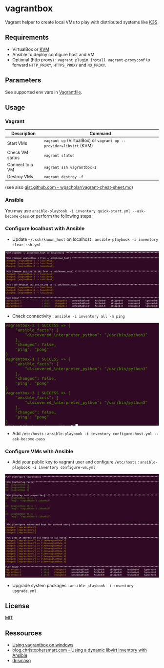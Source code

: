 # vagrantbox

Vagrant helper to create local VMs to play with distributed systems like [K3S](https://github.com/mborne/k3s-deploy#k3s-deploy).

## Requirements

* VirtualBox or [KVM](docs/kvm.md)
* Ansible to deploy configure host and VM
* Optional (http proxy) : `vagrant plugin install vagrant-proxyconf` to forward `HTTP_PROXY`, `HTTPS_PROXY` and `NO_PROXY`.

## Parameters

See supported env vars in [Vagrantfile](Vagrantfile).

## Usage

### Vagrant

| Description     | Command                                                            |
| --------------- | ------------------------------------------------------------------ |
| Start VMs       | `vagrant up` (VirtualBox) or `vagrant up --provider=libvirt` (KVM) |
| Check VM status | `vagrant status`                                                   |
| Connect to a VM | `vagrant ssh vagrantbox-1`                                         |
| Destroy VMs     | `vagrant destroy -f`                                               |

(see also [gist.github.com - wpscholar/vagrant-cheat-sheet.md](https://gist.github.com/wpscholar/a49594e2e2b918f4d0c4#file-vagrant-cheat-sheet-md))

### Ansible

You may use `ansible-playbook -i inventory quick-start.yml --ask-become-pass` or perform the following steps :

### Configure localhost with Ansible

* Update `~/.ssh/known_host` on localhost : `ansible-playbook -i inventory clear-ssh.yml`

![clear-ssh result](docs/img/screenshot-clear-ssh.png)

* Check connectivity : `ansible -i inventory all -m ping`

![Screenshot connectivity](docs/img/screenshot-ping.png)

* Add `/etc/hosts` : `ansible-playbook -i inventory configure-host.yml --ask-become-pass`

### Configure VMs with Ansible

* Add your public key to vagrant user and configure `/etc/hosts` : `ansible-playbook -i inventory configure-vm.yml`

![Screenshot connectivity](docs/img/screenshot-configure-vm.png)

* Upgrade system packages :  `ansible-playbook -i inventory upgrade.yml`

## License

[MIT](LICENSE)

## Ressources

* [Using vagrantbox on windows](docs/windows.md)
* [blog.christophersmart.com - Using a dynamic libvirt inventory with Ansible](https://blog.christophersmart.com/2022/04/03/using-a-dynamic-libvirt-inventory-with-ansible/)
* [dnsmasq](docs/dnsmasq.md)
